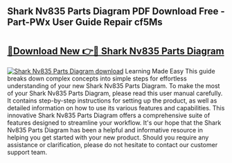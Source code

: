 ## Shark Nv835 Parts Diagram PDF Download Free - Part-PWx User Guide Repair cf5Ms

# <h2><a href="http://dfnwym7.blite.top/?on=Shark+Nv835+Parts+Diagram">🔗Download New 👉🔴 Shark Nv835 Parts Diagram</a></h2>

[![Shark Nv835 Parts Diagram download](https://i.imgur.com/lujVjoI.png)](http://dfnwym7.blite.top/?on=Shark+Nv835+Parts+Diagram)
Learning Made Easy This guide breaks down complex concepts into simple steps for effortless understanding of your new Shark Nv835 Parts Diagram. To make the most of your Shark Nv835 Parts Diagram, please read this user manual carefully. It contains step-by-step instructions for setting up the product, as well as detailed information on how to use its various features and capabilities. This innovative Shark Nv835 Parts Diagram offers a comprehensive suite of features designed to streamline your workflow. It's our hope that the Shark Nv835 Parts Diagram has been a helpful and informative resource in helping you get started with your new product. Should you require any assistance or clarification, please do not hesitate to contact our customer support team.
